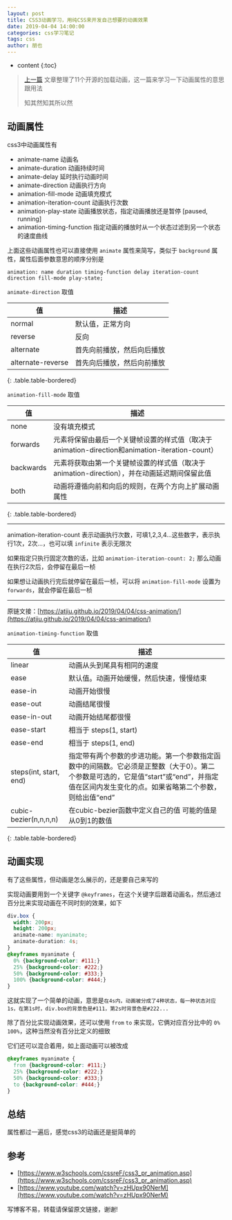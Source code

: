 ```yaml
---
layout: post
title: CSS3动画学习，用纯CSS来开发自己想要的动画效果
date: 2019-04-04 14:00:00
categories: css学习笔记
tags: css
author: 朋也
---
```


* content
{:toc}

> [上一篇](https://atjiu.github.io/2019/04/04/loading-css/) 文章整理了11个开源的加载动画，这一篇来学习一下动画属性的意思跟用法
>
> 知其然知其所以然

## 动画属性

css3中动画属性有

- animate-name 动画名
- animate-duration 动画持续时间
- animate-delay 延时执行动画时间
- animate-direction 动画执行方向
- animation-fill-mode 动画填充模式
- animation-iteration-count 动画执行次数
- animation-play-state 动画播放状态，指定动画播放还是暂停 [paused, running]
- animation-timing-function 指定动画的播放时从一个状态过滤到另一个状态的速度曲线







上面这些动画属性也可以直接使用 `animate` 属性来简写，类似于 `background` 属性，属性后面参数意思的顺序分别是

```
animation: name duration timing-function delay iteration-count direction fill-mode play-state;
```

`animate-direction` 取值

| 值                | 描述                       |
|-------------------|----------------------------|
| normal            | 默认值，正常方向           |
| reverse           | 反向                       |
| alternate         | 首先向前播放，然后向后播放 |
| alternate-reverse | 首先向后播放，然后向前播放 |
{: .table.table-bordered}

`animation-fill-mode` 取值

| 值         | 描述                                                                    |
|-----------|-----------------------------------------------------------------------|
| none      | 没有填充模式                                                                |
| forwards  | 元素将保留由最后一个关键帧设置的样式值（取决于animation-direction和animation-iteration-count） |
| backwards | 元素将获取由第一个关键帧设置的样式值（取决于animation-direction），并在动画延迟期间保留此值               |
| both      | 动画将遵循向前和向后的规则，在两个方向上扩展动画属性                                            |
{: .table.table-bordered}

---

animation-iteration-count 表示动画执行次数，可填1,2,3,4...这些数字，表示执行1次，2次...，也可以填 `infinite` 表示无限次

如果指定只执行固定次数的话，比如 `animation-iteration-count: 2;` 那么动画在执行2次后，会停留在最后一桢

如果想让动画执行完后就停留在最后一桢，可以将 `animation-fill-mode` 设置为 `forwards`，就会停留在最后一桢

---

原链文接：[https://atjiu.github.io/2019/04/04/css-animation/](https://atjiu.github.io/2019/04/04/css-animation/)

`animation-timing-function` 取值

| 值                      | 描述                                                                                                      |
|------------------------|---------------------------------------------------------------------------------------------------------|
| linear                 | 动画从头到尾具有相同的速度                                                                                           |
| ease                   | 默认值。动画开始缓慢，然后快速，慢慢结束                                                                                    |
| ease-in                | 动画开始很慢                                                                                                  |
| ease-out               | 动画结尾很慢                                                                                                  |
| ease-in-out            | 动画开始结尾都很慢                                                                                               |
| ease-start             | 相当于 steps(1, start)                                                                                     |
| ease-end               | 相当于 steps(1, end)                                                                                       |
| steps(int, start, end) | 指定带有两个参数的步进功能。第一个参数指定函数中的间隔数。它必须是正整数（大于0）。第二个参数是可选的，它是值“start”或“end”，并指定值在区间内发生变化的点。如果省略第二个参数，则给出值“end” |
| cubic-bezier(n,n,n,n)  | 在cubic-bezier函数中定义自己的值 可能的值是从0到1的数值                                                                     |
{: .table.table-bordered}

## 动画实现

有了这些属性，但动画是怎么展示的，还是要自己来写的

实现动画要用到一个关键字 `@keyframes`，在这个关键字后跟着动画名，然后通过百分比来实现动画在不同时刻的效果，如下

```css
div.box {
  width: 200px;
  height: 200px;
  animate-name: myanimate;
  animate-duration: 4s;
}
@keyframes myanimate {
  0% {background-color: #111;}
  25% {background-color: #222;}
  50% {background-color: #333;}
  100% {background-color: #444;}
}
```

这就实现了一个简单的动画，意思是`在4s内，动画被分成了4种状态，每一种状态对应1s，在第1s时，div.box的背景色是#111，第2s时背景色是#222...`

除了百分比实现动画效果，还可以使用 `from` `to` 来实现，它俩对应百分比中的 `0%` `100%`，这种当然没有百分比定义的细致

它们还可以混合着用，如上面动画可以被改成

```css
@keyframes myanimate {
  from {background-color: #111;}
  25% {background-color: #222;}
  50% {background-color: #333;}
  to {background-color: #444;}
}
```

## 总结

属性都过一遍后，感觉css3的动画还是挺简单的

## 参考

- [https://www.w3schools.com/cssreF/css3_pr_animation.asp](https://www.w3schools.com/cssreF/css3_pr_animation.asp)
- [https://www.youtube.com/watch?v=zHUpx90NerM](https://www.youtube.com/watch?v=zHUpx90NerM)

写博客不易，转载请保留原文链接，谢谢!
